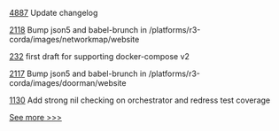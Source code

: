 
[4887](https://github.com/hyperledger/besu/pull/4887) Update changelog

[2118](https://github.com/hyperledger/bevel/pull/2118) Bump json5 and babel-brunch in /platforms/r3-corda/images/networkmap/website

[232](https://github.com/hyperledger/firefly-cli/pull/232) first draft for supporting docker-compose v2

[2117](https://github.com/hyperledger/bevel/pull/2117) Bump json5 and babel-brunch in /platforms/r3-corda/images/doorman/website

[1130](https://github.com/hyperledger/firefly/pull/1130) Add strong nil checking on orchestrator and redress test coverage


[See more >>>](https://start-here.hyperledger.org/pull-requests)
